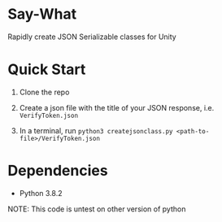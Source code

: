 # Say-What
Rapidly create JSON Serializable classes for Unity

# Quick Start
1. Clone the repo 

2. Create a json file with the title of your JSON response, i.e. `VerifyToken.json`

3. In a terminal, run `python3 createjsonclass.py <path-to-file>/VerifyToken.json`

# Dependencies
- Python 3.8.2

NOTE: This code is untest on other version of python
